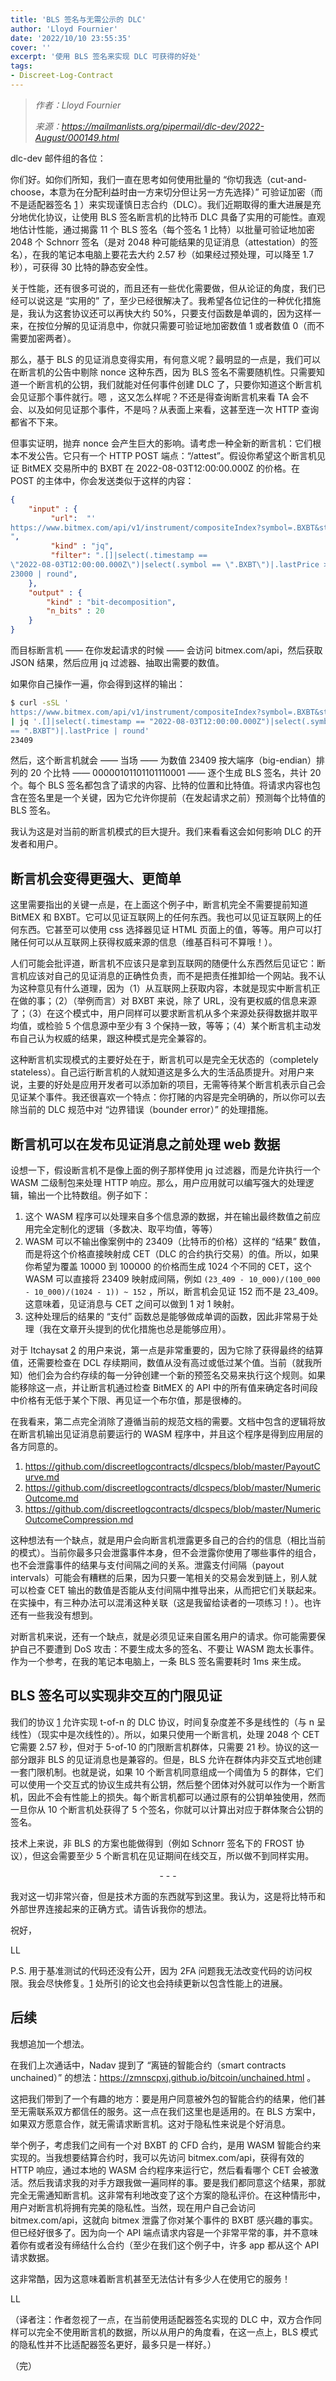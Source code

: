 ```yaml
---
title: 'BLS 签名与无需公示的 DLC'
author: 'Lloyd Fournier'
date: '2022/10/10 23:55:35'
cover: ''
excerpt: '使用 BLS 签名来实现 DLC 可获得的好处'
tags:
- Discreet-Log-Contract
---
```



> *作者：Lloyd Fournier*
> 
> *来源：<https://mailmanlists.org/pipermail/dlc-dev/2022-August/000149.html>*



dlc-dev 邮件组的各位：

你们好。如你们所知，我们一直在思考如何使用批量的 “你切我选（cut-and-choose，本意为在分配利益时由一方来切分但让另一方先选择）” 可验证加密（而不是适配器签名 [1][1] ）来实现谨慎日志合约（DLC）。我们近期取得的重大进展是充分地优化协议，让使用 BLS 签名断言机的比特币 DLC 具备了实用的可能性。直观地估计性能，通过揭露 11 个 BLS 签名（每个签名 1 比特）以批量可验证地加密 2048 个 Schnorr 签名（是对 2048 种可能结果的见证消息（attestation）的签名），在我的笔记本电脑上要花去大约 2.57 秒（如果经过预处理，可以降至 1.7 秒），可获得 30 比特的静态安全性。

关于性能，还有很多可说的，而且还有一些优化需要做，但从论证的角度，我们已经可以说这是 “实用的” 了，至少已经很解决了。我希望各位记住的一种优化措施是，我认为这套协议还可以再快大约 50%，只要支付函数是单调的，因为这样一来，在按位分解的见证消息中，你就只需要可验证地加密数值 1 或者数值 0（而不需要加密两者）。

那么，基于 BLS 的见证消息变得实用，有何意义呢？最明显的一点是，我们可以在断言机的公告中剔除 nonce 这种东西，因为 BLS 签名不需要随机性。只需要知道一个断言机的公钥，我们就能对任何事件创建 DLC 了，只要你知道这个断言机会见证那个事件就行。嗯 ，这又怎么样呢？不还是得查询断言机来看 TA 会不会、以及如何见证那个事件，不是吗？从表面上来看，这甚至连一次 HTTP 查询都省不下来。

但事实证明，抛弃 nonce 会产生巨大的影响。请考虑一种全新的断言机：它们根本不发公告。它只有一个 HTTP POST 端点：“/attest”。假设你希望这个断言机见证 BitMEX 交易所中的 BXBT 在 2022-08-03T12:00:00.000Z 的价格。在 POST 的主体中，你会发送类似于这样的内容：

```json
{
    "input" : {
         "url":  "'
https://www.bitmex.com/api/v1/instrument/compositeIndex?symbol=.BXBT&startTime=2022-08-03T12:00:00.000Z
",
         "kind" : "jq",
         "filter": ".[]|select(.timestamp ==
\"2022-08-03T12:00:00.000Z\")|select(.symbol == \".BXBT\")|.lastPrice >
23000 | round",
    },
    "output" : {
        "kind" : "bit-decomposition",
        "n_bits" : 20
    }
}
```

而目标断言机 —— 在你发起请求的时候 —— 会访问 bitmex.com/api，然后获取 JSON 结果，然后应用 jq 过滤器、抽取出需要的数值。

如果你自己操作一遍，你会得到这样的输出：

```sh
$ curl -sSL '
https://www.bitmex.com/api/v1/instrument/compositeIndex?symbol=.BXBT&startTime=2022-08-03T12:00:00.000Z'
| jq '.[]|select(.timestamp == "2022-08-03T12:00:00.000Z")|select(.symbol
== ".BXBT")|.lastPrice | round'
23409
```

然后，这个断言机就会 —— 当场 —— 为数值 23409 按大端序（big-endian）排列的 20 个比特 —— 00000101101101110001 —— 逐个生成 BLS 签名，共计 20 个。每个 BLS 签名都包含了请求的内容、比特的位置和比特值。将请求内容也包含在签名里是一个关键，因为它允许你提前（在发起请求之前）预测每个比特值的 BLS 签名。

我认为这是对当前的断言机模式的巨大提升。我们来看看这会如何影响 DLC 的开发者和用户。

## 断言机会变得更强大、更简单

这里需要指出的关键一点是，在上面这个例子中，断言机完全不需要提前知道 BitMEX 和 BXBT。它可以见证互联网上的任何东西。我也可以见证互联网上的任何东西。它甚至可以使用 css 选择器见证 HTML 页面上的值，等等。用户可以打赌任何可以从互联网上获得权威来源的信息（维基百科可不算哦！）。

人们可能会批评道，断言机不应该只是拿到互联网的随便什么东西然后见证它：断言机应该对自己的见证消息的正确性负责，而不是把责任推卸给一个网站。我不认为这种意见有什么道理，因为（1）从互联网上获取内容，本就是现实中断言机正在做的事；（2）（举例而言）对 BXBT 来说，除了 URL，没有更权威的信息来源了；（3）在这个模式中，用户同样可以要求断言机从多个来源处获得数据并取平均值，或检验 5 个信息源中至少有 3 个保持一致，等等；（4）某个断言机主动发布自己认为权威的结果，跟这种模式是完全兼容的。

这种断言机实现模式的主要好处在于，断言机可以是完全无状态的（completely stateless）。自己运行断言机的人就知道这是多么大的生活品质提升。对用户来说，主要的好处是应用开发者可以添加新的项目，无需等待某个断言机表示自己会见证某个事件。我还很喜欢一个特点：你打赌的内容是完全明确的，所以你可以去除当前的 DLC 规范中对 “边界错误（bounder error）” 的处理措施。

## 断言机可以在发布见证消息之前处理 web 数据

设想一下，假设断言机不是像上面的例子那样使用 jq 过滤器，而是允许执行一个 WASM 二级制包来处理 HTTP 响应。那么，用户应用就可以编写强大的处理逻辑，输出一个比特数组。例子如下：

1. 这个 WASM 程序可以处理来自多个信息源的数据，并在输出最终数值之前应用完全定制化的逻辑（多数决、取平均值，等等）
2. WASM 可以不输出像案例中的 23409（比特币的价格）这样的 “结果” 数值，而是将这个价格直接映射成 CET（DLC 的合约执行交易）的值。所以，如果你希望为覆盖 10000 到 100000 的价格而生成 1024 个不同的 CET，这个 WASM 可以直接将 23409 映射成间隔，例如 ` (23_409 - 10_000)/(100_000 - 10_000)/(1024 - 1)) ~ 152 ` ，所以，断言机会见证 152 而不是 23_409。这意味着，见证消息与 CET 之间可以做到 1 对 1 映射。
3. 这种处理后的结果的 “支付” 函数总是能够做成单调的函数，因此非常易于处理（我在文章开头提到的优化措施也总是能够应用）。

对于 Itchaysat [2][2] 的用户来说，第一点是非常重要的，因为它除了获得最终的结算值，还需要检查在 DCL 存续期间，数值从没有高过或低过某个值。当前（就我所知）他们会为合约存续的每一分钟创建一个新的预签名交易来执行这个规则。如果能移除这一点，并让断言机通过检查 BitMEX 的 API 中的所有值来确定各时间段中价格有无低于某个下限、再见证一个布尔值，那是很棒的。

在我看来，第二点完全消除了遵循当前的规范文档的需要。文档中包含的逻辑将放在断言机输出见证消息前要运行的 WASM 程序中，并且这个程序是得到应用层的各方同意的。

1. https://github.com/discreetlogcontracts/dlcspecs/blob/master/PayoutCurve.md
2. https://github.com/discreetlogcontracts/dlcspecs/blob/master/NumericOutcome.md
3. https://github.com/discreetlogcontracts/dlcspecs/blob/master/NumericOutcomeCompression.md

这种想法有一个缺点，就是用户会向断言机泄露更多自己的合约的信息（相比当前的模式）。当前你最多只会泄露事件本身，但不会泄露你使用了哪些事件的组合，也不会泄露事件的结果与支付间隔之间的关系。泄露支付间隔（payout intervals）可能会有糟糕的后果，因为只要一笔相关的交易会发到链上，别人就可以检查 CET 输出的数值是否能从支付间隔中推导出来，从而把它们关联起来。在实操中，有三种办法可以混淆这种关联（这是我留给读者的一项练习！）。也许还有一些我没有想到。

对断言机来说，还有一个缺点，就是必须见证来自匿名用户的请求。你可能需要保护自己不要遭到 DoS 攻击：不要生成太多的签名、不要让 WASM 跑太长事件。作为一个参考，在我的笔记本电脑上，一条 BLS 签名需要耗时 1ms 来生成。

## BLS 签名可以实现非交互的门限见证

我们的协议 [1][1] 允许实现 t-of-n 的 DLC 协议，时间复杂度差不多是线性的（与 n 呈线性）（现实中是次线性的）。所以，如果只使用一个断言机，处理 2048 个 CET 它需要 2.57 秒，但对于 5-of-10 的门限断言机群体，只需要 21 秒。协议的这一部分跟非 BLS 的见证消息也是兼容的。但是，BLS 允许在群体内非交互式地创建一套门限机制。也就是说，如果 10 个断言机同意组成一个阈值为 5 的群体，它们可以使用一个交互式的协议生成共有公钥，然后整个团体对外就可以作为一个断言机，因此不会有性能上的损失。每个断言机都可以通过原有的公钥单独使用，然而一旦你从 10 个断言机处获得了 5 个签名，你就可以计算出对应于群体聚合公钥的签名。

技术上来说，非 BLS 的方案也能做得到（例如 Schnorr 签名下的 FROST 协议），但这会需要至少 5 个断言机在见证期间在线交互，所以做不到同样实用。

<p style="text-align:center">- - -</p>


我对这一切非常兴奋，但是技术方面的东西就写到这里。我认为，这是将比特币和外部世界连接起来的正确方式。请告诉我你的想法。

祝好，

LL

P.S. 用于基准测试的代码还没有公开，因为 2FA 问题我无法改变代码的访问权限。我会尽快修复。[1][1] 处所引的论文也会持续更新以包含性能上的进展。

[1]: https://eprint.iacr.org/2022/499
[2]: https://www.itchysats.network/

## 后续

我想追加一个想法。

在我们上次通话中，Nadav 提到了 “离链的智能合约（smart contracts unchained）” 的想法：https://zmnscpxj.github.io/bitcoin/unchained.html 。

这把我们带到了一个有趣的地方：要是用户同意被外包的智能合约的结果，他们甚至无需联系双方都信任的服务。这一点在我们这里也是适用的。在 BLS 方案中，如果双方愿意合作，就无需请求断言机。这对于隐私性来说是个好消息。

举个例子，考虑我们之间有一个对 BXBT 的 CFD 合约，是用 WASM 智能合约来实现的。当我想要结算合约时，我可以先访问 bitmex.com/api，获得有效的 HTTP 响应，通过本地的 WASM 合约程序来运行它，然后看看哪个 CET 会被激活。然后我请求我的对手方跟我做一遍同样的事。要是我们都同意这个结果，那就完全无需通知断言机。这非常有利地改变了这个方案的隐私评价。在这种情形中，用户对断言机将拥有完美的隐私性。当然，现在用户自己会访问 bitmex.com/api，这就向 bitmex 泄露了你对某个事件的 BXBT 感兴趣的事实。但已经好很多了。因为向一个 API 端点请求内容是一个非常平常的事，并不意味着你有或者没有缔结什么合约（至少在我们这个例子中，许多 app 都从这个 API 请求数据。

这非常酷，因为这意味着断言机甚至无法估计有多少人在使用它的服务！

LL

（译者注：作者忽视了一点，在当前使用适配器签名实现的 DLC 中，双方合作同样可以完全不使用断言机的数据，所以从用户的角度看，在这一点上，BLS 模式的隐私性并不比适配器签名更好，最多只是一样好。）

（完）